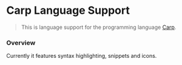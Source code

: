 # Carp Language Support

>  This is language support for the programming language [Carp](https://github.com/Melodi17/Carp).



### Overview

Currently it features syntax highlighting, snippets and icons.
